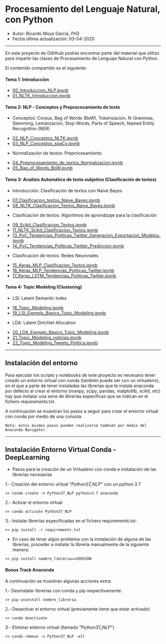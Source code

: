 # Procesamiento del Lenguaje Natural, con Python

* Autor: Ricardo Moya García, PhD
* Fecha última actualización: 03-04-2020


<hr>

En este proyecto de GitHhub podrás encontrar parte del material que utilizo para impartir las clases de Procesamiento
 de Lenguaje Natural con Python.


El contenido compartido es el siguiente: 


#### Tema 1: Introducción

- [00_Introduccion_NLP.ipynb](https://github.com/RicardoMoya/NLP_with_Python/blob/master/00_Introduccion_NLP.ipynb)
- [01_NLTK_Introduccion.ipynb](https://github.com/RicardoMoya/NLP_with_Python/blob/master/01_NLTK_Introduccion.ipynb)

#### Tema 2: NLP - Conceptos y Preprocesamiento de texto

* Conceptos: Corpus, Bag of Words (BoW), Tokenización, N-Grammas, Stemming, Lematización, Stop-Words, Parts of 
Speech, Named Entity Recognition (NER)

- [02_NLP_Conceptos_NLTK.ipynb](https://github.com/RicardoMoya/NLP_with_Python/blob/master/02_NLP_Conceptos_NLTK.ipynb)
- [03_NLP_Conceptos_spaCy.ipynb](https://github.com/RicardoMoya/NLP_with_Python/blob/master/03_NLP_Conceptos_spaCy.ipynb)

* Normalización de textos: Preprocesamiento

- [04_Preprocesamiento_de_textos_Normalizacion.ipynb](https://github.com/RicardoMoya/NLP_with_Python/blob/master/04_Preprocesamiento_de_textos_Normalizacion.ipynb)
- [05_Bag_of_Words_BoW.ipynb](https://github.com/RicardoMoya/NLP_with_Python/blob/master/05_Bag_of_Words_BoW.ipynb)

#### Tema 3: Analisis Automático de texto subjetivo (Clasificación de textos)

* Introducción: Clasificación de textos con Naive Bayes

- [07_Clasificacion_textos_Naive_Bayes.ipynb](https://github.com/RicardoMoya/NLP_with_Python/blob/master/07_Clasificacion_textos_Naive_Bayes.ipynb)
- [08_NLTK_Clasificacion_Textos_Naive_Bayes.ipynb](https://github.com/RicardoMoya/NLP_with_Python/blob/master/08_NLTK_Clasificacion_Textos_Naive_Bayes.ipynb)

* Clasificación de textos: Algoritmos de aprendizaje para la clasificación

- [09_Scikit_Clasificacion_Textos.ipynb](https://github.com/RicardoMoya/NLP_with_Python/blob/master/09_Scikit_Clasificacion_Textos.ipynb)
- [11_NLTK_Scikit_Clasificacion_Textos.ipynb](https://github.com/RicardoMoya/NLP_with_Python/blob/master/11_NLTK_Scikit_Clasificacion_Textos.ipynb)
- [13_PoC_Tendencias_Politicas_Twitter_Generacion_Exportacion_Modelos.ipynb](https://github.com/RicardoMoya/NLP_with_Python/blob/master/13_PoC_Tendencias_Politicas_Twitter_Generacion_Exportacion_Modelos.ipynb)
- [14_PoC_Tendencias_Politicas_Twitter_Prediccion.ipynb](https://github.com/RicardoMoya/NLP_with_Python/blob/master/14_PoC_Tendencias_Politicas_Twitter_Prediccion.ipynb)

* Clasificación de textos: Redes Neuronales

- [15_Keras_MLP_Clasificacion_Textos.ipynb](https://github.com/RicardoMoya/NLP_with_Python/blob/master/15_TensorFlow_Keras_MLP_Clasificacion_Textos.ipynb)
- [16_Keras_MLP_Tendencias_Politicas_Twitter.ipynb](https://github.com/RicardoMoya/NLP_with_Python/blob/master/16_TensorFlow_Keras_MLP_Tendencias_Politicas_Twitter.ipynb)
- [17_Keras_LSTM_Tendencias_Politicas_Twitter.ipynb](https://github.com/RicardoMoya/NLP_with_Python/blob/master/17_TensorFlow_Keras_LSTM_Tendencias_Politicas_Twitter.ipynb)

#### Tema 4: Topic Modeling (Clustering)

* LSI: Latent Semantic Index

- [18_Topic_Modeling.ipynb](https://github.com/RicardoMoya/NLP_with_Python/blob/master/18_Topic_Modeling.ipynb)
- [19_LSI_Ejemplo_Basico_Topic_Modeling.ipynb](https://github.com/RicardoMoya/NLP_with_Python/blob/master/19_LSI_Ejemplo_Basico_Topic_Modeling.ipynb)

* LDA: Latent Dirichlet Allocation

- [20_LDA_Ejemplo_Basico_Topic_Modeling.ipynb](https://github.com/RicardoMoya/NLP_with_Python/blob/master/20_LDA_Ejemplo_Basico_Topic_Modeling.ipynb)
- [21_Topic_Modeling_noticias.ipynb](https://github.com/RicardoMoya/NLP_with_Python/blob/master/21_Topic_Modeling_noticias.ipynb)
- [22_Topic_Modeling_Tweets_Politica.ipynb](https://github.com/RicardoMoya/NLP_with_Python/blob/master/22_Topic_Modeling_Tweets_Politica.ipynb)


<hr>


## Instalación del entorno

Para ejecutar los scripts y notebooks de este proyecto es necesario tener creado un entorno virtual con conda 
(también puede ser con un virtualenv), en el que a parte de tener instaladas las librerías que te instala anaconda 
por defecto al crear el entorno (numpy, scipy, pandas, matplotlib, scikit, etc) hay que instalar una serie de 
librerías específicas que se indican en el fichero requirements.txt.

A continuación se muestran los pasos a seguir para crear el entorno virtual con conda por medio de una consola:

`Nota: estos mismos pasos pueden realizarse también por medio del Anaconda Navigator.`

<hr>

## Instalación Entorno Virtual Conda - DeepLearning

* Pasos para la creación de un Virtualenv con conda e instalación de las librerías necesarias

1.- Creación del entorno virtual "*Python37_NLP*" con un python 3.7
```
>> conda create -n Python37_NLP python=3.7 anaconda
```

2.- Activar el entorno virtual

```
>> conda activate Python37_NLP
```

3.- Instalar librerías especificadas en el fichero requirements.txt:

```
>> pip install -r requirements.txt
```

* En caso de tener algún problema con la instalación de alguna de las librerías, proceder a instalar la librería 
  manualmente de la siguiente manera:
  
```
>> pip install nombre_libreria==VERSION
```
  

#### Bonus Track Anaconda

A continuación se muestran algunas acciones extra:

1.- Desinstalar librerías con conda y pip respectivamente:
```
>> pip uninstall nombre_libreria
```
2.- Desactivar el entorno virtual (previamente tiene que estar activado)
```
>> conda deactivate
```
3.- Eliminar entorno virtual (llamado "Python37_NLP")
```
>> conda remove -n Python37_NLP -all
```
